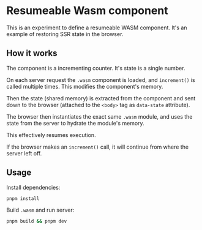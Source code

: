 # Resumeable Wasm component

This is an experiment to define a resumeable WASM component. It's an example of restoring SSR state in the browser.

## How it works

The component is a incrementing counter. It's state is a single number.

On each server request the `.wasm` component is loaded, and `increment()` is called multiple times. This modifies the component's memory.

Then the state (shared memory) is extracted from the component and sent down to the browser (attached to the `<body>` tag as `data-state` attribute).

The browser then instantiates the exact same `.wasm` module, and uses the state from the server to hydrate the module's memory.

This effectively resumes execution.

If the browser makes an `increment()` call, it will continue from where the server left off.

## Usage

Install dependencies:

```sh
pnpm install
```

Build `.wasm` and run server:

```sh
pnpm build && pnpm dev
```
